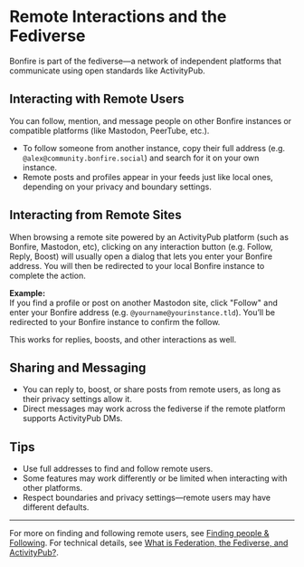 # Remote Interactions and the Fediverse

Bonfire is part of the fediverse—a network of independent platforms that communicate using open standards like ActivityPub.

## Interacting with Remote Users

You can follow, mention, and message people on other Bonfire instances or compatible platforms (like Mastodon, PeerTube, etc.).

- To follow someone from another instance, copy their full address (e.g. `@alex@community.bonfire.social`) and search for it on your own instance.
- Remote posts and profiles appear in your feeds just like local ones, depending on your privacy and boundary settings.

## Interacting from Remote Sites

When browsing a remote site powered by an ActivityPub platform (such as Bonfire, Mastodon, etc), clicking on any interaction button (e.g. Follow, Reply, Boost) will usually open a dialog that lets you enter your Bonfire address. You will then be redirected to your local Bonfire instance to complete the action.

**Example:**  
If you find a profile or post on another Mastodon site, click "Follow" and enter your Bonfire address (e.g. `@yourname@yourinstance.tld`). You’ll be redirected to your Bonfire instance to confirm the follow.

This works for replies, boosts, and other interactions as well.

## Sharing and Messaging

- You can reply to, boost, or share posts from remote users, as long as their privacy settings allow it.
- Direct messages may work across the fediverse if the remote platform supports ActivityPub DMs.

## Tips

- Use full addresses to find and follow remote users.
- Some features may work differently or be limited when interacting with other platforms.
- Respect boundaries and privacy settings—remote users may have different defaults.

---

For more on finding and following remote users, see [Finding people & Following](./finding-following.md).
For technical details, see [What is Federation, the Fediverse, and ActivityPub?](./what-is-federation.md).
